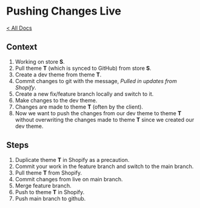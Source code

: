
# Pushing Changes Live

[< All Docs](https://amoser67.github.io/docs/)


## Context

1. Working on store **S**.
2. Pull theme **T** (which is synced to GitHub) from store **S**.
3. Create a dev theme from theme **T**.
4. Commit changes to git with the message, *Pulled in updates from Shopify*.
5. Create a new fix/feature branch locally and switch to it.
6. Make changes to the dev theme.
7. Changes are made to theme **T** (often by the client).
8. Now we want to push the changes from our dev theme to theme **T** without overwriting the changes made to theme **T** since we created our dev theme.

## Steps

1. Duplicate theme **T** in Shopify as a precaution.
2. Commit your work in the feature branch and switch to the main branch.
3. Pull theme **T** from Shopify.
4. Commit changes from live on main branch.
5. Merge feature branch.
6. Push to theme **T** in Shopify.
7. Push main branch to github.
